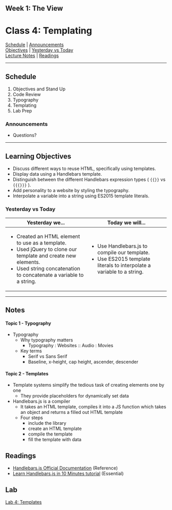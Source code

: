 ## **Week 1: The View**
# Class 4: Templating

[Schedule](#schedule) | [Announcements](#announcements) </br>
[Objectives](#learning-objectives) | [Yesterday vs Today](#yesterday-vs-today) </br>
[Lecture Notes](#notes) | [Readings](#readings)


<hr></hr>

## Schedule
1. Objectives and Stand Up
1. Code Review
1. Typography
1. Templating
1. Lab Prep

### Announcements
* Questions? 

<hr></hr>

## Learning Objectives
* Discuss different ways to reuse HTML, specifically using templates.
* Display data using a Handlebars template.
* Distinguish between the different Handlebars expression types ( `{{}}` vs `{{{}}}` ).
* Add personality to a website by styling the typography.
* Interpolate a variable into a string using ES2015 template literals.


### Yesterday vs Today
| Yesterday we... | Today we will... |
| --------------- | ---------------- |
| <ul><li> Created an HTML element to use as a template. </li><li> Used jQuery to clone our template and create new elements.</li><li> Used string concatenation to concatenate a variable to a string. </li></ul> | <ul><li> Use Handlebars.js to compile our template. </li><li> Use ES2015 template literals to interpolate a variable to a string.  </li></ul> |



<hr></hr>

## Notes

#### Topic 1 - Typography
* Typography
    * Why typography matters
        * Typography : Websites :: Audio : Movies
    * Key terms 
        * Serif vs Sans Serif
        * Baseline, x-height, cap height, ascender, descender

#### Topic 2 - Templates
* Template systems simplify the tedious task of creating elements one by one
    * They provide placeholders for dynamically set data
* Handlebars.js is a compiler 
    * It takes an HTML template, compiles it into a JS function which takes an object and returns a filled out HTML template
    * Four steps
        * include the library
        * create an HTML template
        * compile the template
        * fill the template with data

## Readings
* [Handlebars.js Official Documentation](http://handlebarsjs.com/) (Reference)
* [Learn Handlebars.js in 10 Minutes tutorial](http://tutorialzine.com/2015/01/learn-handlebars-in-10-minutes/) (Essential)

## Lab
[Lab 4: Templates](https://github.com/acl-301n-fall-2017/lab-04-templates)

